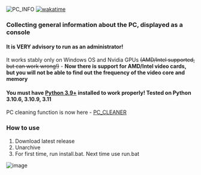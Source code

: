 ![PC_INFO](https://user-images.githubusercontent.com/104412752/236770015-220265be-44e3-491d-bb38-fc1beeb224c0.png)
[![wakatime](https://wakatime.com/badge/github/ShamHyper/PC_INFO.svg)](https://wakatime.com/badge/github/ShamHyper/PC_INFO)

### Collecting general information about the PC, displayed as a console
#### It is **VERY advisory** to run as an administrator!
It works stably only on Windows OS and Nvidia GPUs ~~(AMD/Intel supported, but can work wrong!)~~ - __Now there is support for AMD/Intel video cards, but you will not be able to find out the frequency of the video core and memory__
#### You must have [Python 3.9+](https://www.python.org/downloads/) installed to work properly! Tested on Python 3.10.6, 3.10.9, 3.11
PC cleaning function is now here - [PC_CLEANER](https://github.com/ShamHyper/PC_CLEANER)
### How to use
1. Download latest release
2. Unarchive
3. For first time, run install.bat. Next time use run.bat 

![image](https://i.imgur.com/sMjpGo6.png)


